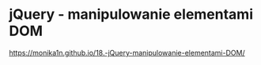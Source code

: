# jQuery - manipulowanie elementami DOM
 https://monika1n.github.io/18.-jQuery-manipulowanie-elementami-DOM/
